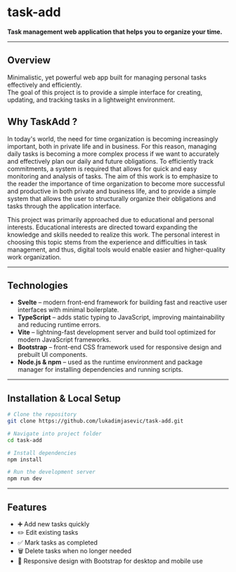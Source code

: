 # task-add

**Task management web application that helps you to organize your time.**

---

## Overview

Minimalistic, yet powerful web app built for managing personal tasks effectively and efficiently.  
The goal of this project is to provide a simple interface for creating, updating, and tracking tasks in a lightweight environment.

## Why TaskAdd ?

In today's world, the need for time organization is becoming increasingly important, both in private life and in business. For this reason, managing daily tasks is becoming a more complex process if we want to accurately and effectively plan our daily and future obligations. To efficiently track commitments, a system is required that allows for quick and easy monitoring and analysis of tasks. The aim of this work is to emphasize to the reader the importance of time organization to become more successful and productive in both private and business life, and to provide a simple system that allows the user to structurally organize their obligations and tasks through the application interface.

This project was primarily approached due to educational and personal interests. Educational interests are directed toward expanding the knowledge and skills needed to realize this work. The personal interest in choosing this topic stems from the experience and difficulties in task management, and thus, digital tools would enable easier and higher-quality work organization.

---

## Technologies

- **Svelte** – modern front-end framework for building fast and reactive user interfaces with minimal boilerplate.  
- **TypeScript** – adds static typing to JavaScript, improving maintainability and reducing runtime errors.  
- **Vite** – lightning-fast development server and build tool optimized for modern JavaScript frameworks.  
- **Bootstrap** – front-end CSS framework used for responsive design and prebuilt UI components. 
- **Node.js & npm** – used as the runtime environment and package manager for installing dependencies and running scripts.

---

## Installation & Local Setup

```bash
# Clone the repository
git clone https://github.com/lukadimjasevic/task-add.git

# Navigate into project folder
cd task-add

# Install dependencies
npm install

# Run the development server
npm run dev
```

---

## Features

- ➕ Add new tasks quickly  
- ✏️ Edit existing tasks  
- ✅ Mark tasks as completed  
- 🗑️ Delete tasks when no longer needed  
- 📱 Responsive design with Bootstrap for desktop and mobile use